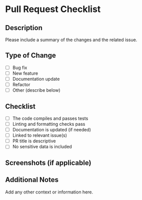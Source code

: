 # Pull Request Checklist

## Description
Please include a summary of the changes and the related issue. 

## Type of Change
- [ ] Bug fix
- [ ] New feature
- [ ] Documentation update
- [ ] Refactor
- [ ] Other (describe below)

## Checklist
- [ ] The code compiles and passes tests
- [ ] Linting and formatting checks pass
- [ ] Documentation is updated (if needed)
- [ ] Linked to relevant issue(s)
- [ ] PR title is descriptive
- [ ] No sensitive data is included

## Screenshots (if applicable)

## Additional Notes
Add any other context or information here.
